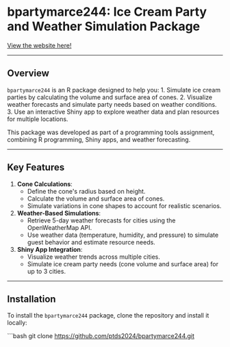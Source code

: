 # bpartymarce244: Ice Cream Party and Weather Simulation Package

[View the website here!](https://ptds2024.github.io/bpartymarce244/)

------------------------------------------------------------------------

## Overview

`bpartymarce244` is an R package designed to help you: 1. Simulate ice cream parties by calculating the volume and surface area of cones. 2. Visualize weather forecasts and simulate party needs based on weather conditions. 3. Use an interactive Shiny app to explore weather data and plan resources for multiple locations.

This package was developed as part of a programming tools assignment, combining R programming, Shiny apps, and weather forecasting.

------------------------------------------------------------------------

## Key Features

1.  **Cone Calculations**:
    -   Define the cone's radius based on height.
    -   Calculate the volume and surface area of cones.
    -   Simulate variations in cone shapes to account for realistic scenarios.
2.  **Weather-Based Simulations**:
    -   Retrieve 5-day weather forecasts for cities using the OpenWeatherMap API.
    -   Use weather data (temperature, humidity, and pressure) to simulate guest behavior and estimate resource needs.
3.  **Shiny App Integration**:
    -   Visualize weather trends across multiple cities.
    -   Simulate ice cream party needs (cone volume and surface area) for up to 3 cities.

------------------------------------------------------------------------

## Installation

To install the `bpartymarce244` package, clone the repository and install it locally:

\`\`\`bash git clone <https://github.com/ptds2024/bpartymarce244.git>
